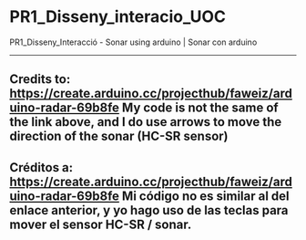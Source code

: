 # PR1_Disseny_interacio_UOC
PR1_Disseny_Interacció - Sonar using arduino | Sonar con arduino

-----------------------------------------------------------------------------------------------------------------------------------------
Credits to:
https://create.arduino.cc/projecthub/faweiz/arduino-radar-69b8fe
My code is not the same of the link above, and I do use arrows to move the direction of the sonar (HC-SR sensor)
-----------------------------------------------------------------------------------------------------------------------------------------
Créditos a:
https://create.arduino.cc/projecthub/faweiz/arduino-radar-69b8fe
Mi código no es similar al del enlace anterior, y yo hago uso de las teclas para mover el sensor HC-SR / sonar.
-----------------------------------------------------------------------------------------------------------------------------------------

